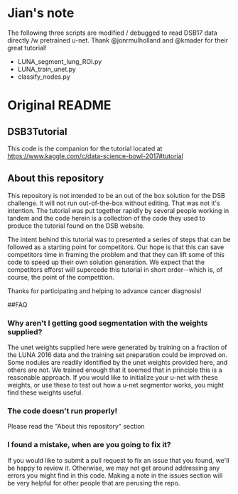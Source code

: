 # Jian's note

The following three scripts are modified / debugged to read DSB17 data directly /w pretrained u-net. 
Thank @jonrmulholland and @kmader for their great tutorial!

- LUNA_segment_lung_ROI.py
- LUNA_train_unet.py
- classify_nodes.py

# Original README

## DSB3Tutorial

This code is the companion for the tutorial located at https://www.kaggle.com/c/data-science-bowl-2017#tutorial

## About this repository

This repository is not intended to be an out of the box solution for the DSB challenge. It will not run out-of-the-box
without editing. That was not it's intention. The tutorial was put together rapidly by several people working in tandem
and the code herein is a collection of the code they used to produce the tutorial found on the DSB website. 

The intent behind this tutorial was to presented a series of steps that can be followed as a starting point for competitors. 
Our hope is that this can save competitors time in framing the problem and that they can lift some of this code to speed 
up their own solution generation. We expect that the competitors efforst will supercede this tutorial in short order--which
is, of course, the point of the competition. 

Thanks for participating and helping to advance cancer diagnosis!

##FAQ

### Why aren't I getting good segmentation with the weights supplied?

The unet weights supplied here were generated by training on a fraction of the LUNA 2016 data and the training set preparation
could be improved on. Some nodules are readily identified by the unet weights provided here, and others are not. We trained 
enough that it seemed that in principle this is a reasonable approach. If you would like to initialize your u-net with these 
weights, or use these to test out how a u-net segmentor works, you might find these weights useful. 

### The code doesn't run properly!

Please read the "About this repository" section

### I found a mistake, when are you going to fix it?

If you would like to submit a pull request to fix an issue that you found, we'll be happy to review it. Otherwise, we may not
get around addressing any errors you might find in this code. Making a note in the issues section will be very helpful for other
people that are perusing the repo. 

